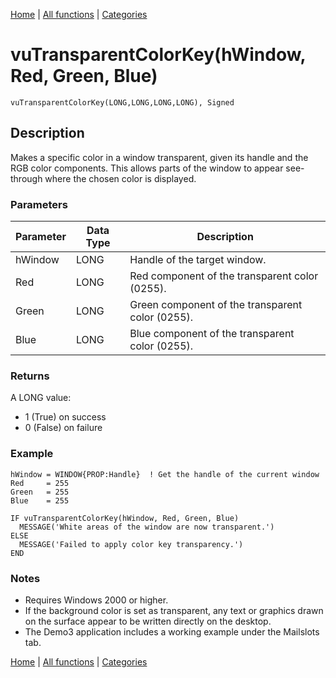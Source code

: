 [Home](../index.md) | [All functions](../all-functions.md) | [Categories](../categories/index.md)

# vuTransparentColorKey(hWindow, Red, Green, Blue)

```Prototype
vuTransparentColorKey(LONG,LONG,LONG,LONG), Signed
```


## Description
Makes a specific color in a window transparent, given its handle and the RGB color components. This allows parts of the window to appear see-through where the chosen color is displayed.

### Parameters

| Parameter | Data Type | Description                                                                 |
|-----------|-----------|-----------------------------------------------------------------------------|
| hWindow   | LONG      | Handle of the target window.                                                |
| Red       | LONG      | Red component of the transparent color (0255).                             |
| Green     | LONG      | Green component of the transparent color (0255).                           |
| Blue      | LONG      | Blue component of the transparent color (0255).                            |

### Returns
A LONG value:  
- 1 (True) on success  
- 0 (False) on failure  

### Example

```Clarion
hWindow = WINDOW{PROP:Handle}  ! Get the handle of the current window
Red     = 255
Green   = 255
Blue    = 255

IF vuTransparentColorKey(hWindow, Red, Green, Blue)
  MESSAGE('White areas of the window are now transparent.')
ELSE
  MESSAGE('Failed to apply color key transparency.')
END
```

### Notes
- Requires Windows 2000 or higher.  
- If the background color is set as transparent, any text or graphics drawn on the surface appear to be written directly on the desktop.  
- The Demo3 application includes a working example under the Mailslots tab.

[Home](../index.md) | [All functions](../all-functions.md) | [Categories](../categories/index.md)
